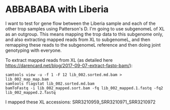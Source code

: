 # ABBABABA with Liberia

I want to test for gene flow between the Liberia sample and each of the other trop samples using Patterson's D. I'm going to use subgenomeL of XL as an outgroup. This means mapping the trop data to this subgenome only, and also extracting mapped reads from XL to subgenomeL, and then remapping these reads to the subgenomeL reference and then doing joint genotyping with everyone.

To extract mapped reads from XL (as detailed here https://darencard.net/blog/2017-09-07-extract-fastq-bam/):
```
samtools view -u -f 1 -F 12 lib_002.sorted.md.bam > lib_002_map_map.bam
samtools flagstat lib_002.sorted.md.bam
bamToFastq -i lib_002_mapped.sort.bam -fq lib_002_mapped.1.fastq -fq2 lib_002_mapped.2.fastq
```

I mapped these XL accessions: SRR3210959_SRR3210971_SRR3210972
